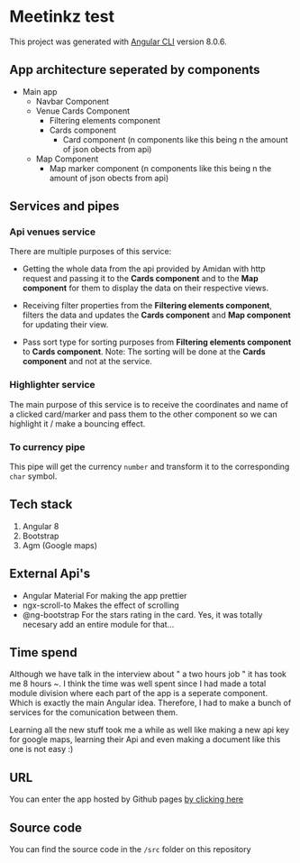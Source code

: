 # Meetinkz test

This project was generated with [Angular CLI](https://github.com/angular/angular-cli) version 8.0.6.

## App architecture seperated by components

- Main app
  - Navbar Component
  - Venue Cards Component
    - Filtering elements component
    - Cards component
      - Card component (n components like this being n the amount of json obects from api)
  - Map Component
    - Map marker component (n components like this being n the amount of json obects from api)

## Services and pipes

### Api venues service

There are multiple purposes of this service:

* Getting the whole data from the api provided by Amidan with http request and passing it to the **Cards component** and to the **Map component** for them to display the data on their respective views.

* Receiving filter properties from the **Filtering elements component**, filters the data and updates the **Cards component** and **Map component** for updating their view.

* Pass sort type for sorting purposes from **Filtering elements component** to **Cards component**.
Note: The sorting will be done at the **Cards component** and not at the service.

### Highlighter service

The main purpose of this service is to receive the coordinates and name of a clicked card/marker and pass them to the other component so we can highlight it / make a bouncing effect.

### To currency pipe

This pipe will get the currency `number` and transform it to the corresponding `char` symbol.

## Tech stack

1. Angular 8
2. Bootstrap
3. Agm (Google maps)

## External Api's

- Angular Material
  For making the app prettier
- ngx-scroll-to
  Makes the effect of scrolling
- @ng-bootstrap
  For the stars rating in the card. Yes, it was totally necesary add an entire module for that...

## Time spend

Although we have talk in the interview about " a two hours job " it has took me 8 hours ~.
I think the time was well spent since I had made a total module division where each part of the app is a seperate component. Which is exactly the main Angular idea.
Therefore, I had to make a bunch of services for the comunication between them.

Learning all the new stuff took me a while as well like making a new api key for google maps, learning their Api and even making a document like this one is not easy :)

## URL

You can enter the app hosted by Github pages [by clicking here](https://colocba.github.io/meetinkz-test/)

## Source code

You can find the source code in the `/src` folder on this repository
